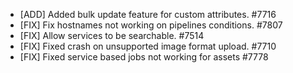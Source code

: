  * [ADD] Added bulk update feature for custom attributes. #7716
 * [FIX] Fix hostnames not working on pipelines conditions. #7807
 * [FIX] Allow services to be searchable. #7514
 * [FIX] Fixed crash on unsupported image format upload. #7710
 * [FIX] Fixed service based jobs not working for assets #7778
